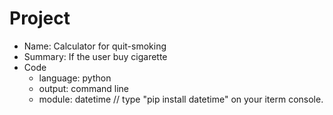 # Project
* Name: Calculator for quit-smoking 
* Summary: If the user buy cigarette
* Code
    + language: python
    + output: command line
    + module: datetime // type "pip install datetime" on your iterm console.


